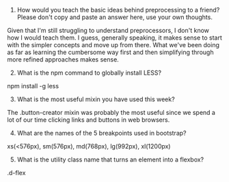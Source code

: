 1. How would you teach the basic ideas behind preprocessing to a friend?  Please don't copy and paste an answer here, use your own thoughts.

Given that I'm still struggling to understand preprocessors, I don't know how I would teach them. I guess, generally speaking, it makes sense to start with the simpler concepts and move up from there. What we've been doing as far as learning the cumbersome way first and then simplifying through more refined approaches makes sense.

2. What is the npm command to globally install LESS?

npm install -g less

3. What is the most useful mixin you have used this week?

The .button-creator mixin was probably the most useful since we spend a lot of our time clicking links and buttons in web browsers.

4. What are the names of the 5 breakpoints used in bootstrap?

xs(<576px), sm(576px), md(768px), lg(992px), xl(1200px)

5. What is the utility class name that turns an element into a flexbox?

.d-flex